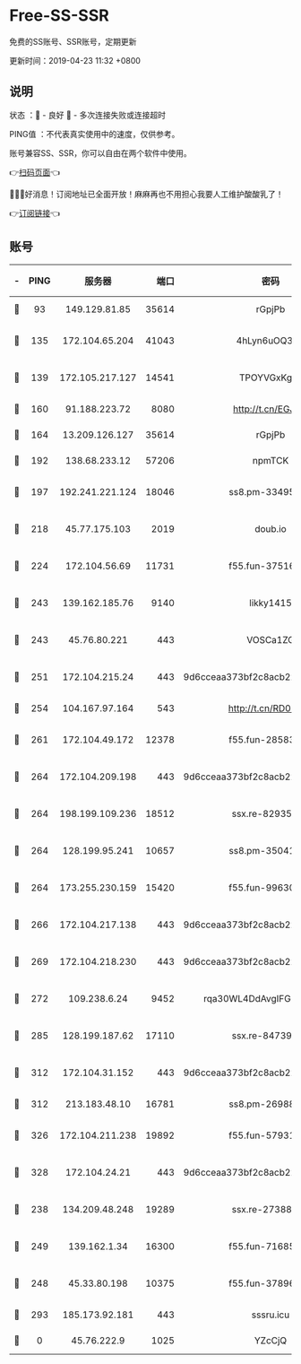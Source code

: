 # Free-SS-SSR

免费的SS账号、SSR账号，定期更新

更新时间：2019-04-23 11:32 +0800

## 说明

状态     ：🙂 - 良好 🙁 - 多次连接失败或连接超时

PING值   ：不代表真实使用中的速度，仅供参考。

账号兼容SS、SSR，你可以自由在两个软件中使用。

👉[扫码页面](https://liesauer.github.io/Free-SS-SSR/)👈

🎉🎉🎉好消息！订阅地址已全面开放！麻麻再也不用担心我要人工维护酸酸乳了！

👉[订阅链接](https://www.liesauer.net/yogurt/subscribe?ACCESS_TOKEN=DAYxR3mMaZAsaqUb)👈

## 账号

|-|PING|服务器|端口|密码|加密方式|区域|
|:----:|:----:|:-----:|-----:|:----:|:----:|:----:|
|🙂|93|149.129.81.85|35614|rGpjPb|rc4-md5|HK|
|🙂|135|172.104.65.204|41043|4hLyn6uOQ3hU|aes-256-cfb|JP|
|🙂|139|172.105.217.127|14541|TPOYVGxKglpi|aes-256-cfb|JP|
|🙂|160|91.188.223.72|8080|http://t.cn/EGJIyrl|rc4-md5|RU|
|🙂|164|13.209.126.127|35614|rGpjPb|rc4-md5|KR|
|🙂|192|138.68.233.12|57206|npmTCK|rc4-md5|US|
|🙂|197|192.241.221.124|18046|ss8.pm-33495332|aes-256-cfb|US|
|🙂|218|45.77.175.103|2019|doub.io|aes-128-ctr|SG|
|🙂|224|172.104.56.69|11731|f55.fun-37516800|aes-256-cfb|SG|
|🙂|243|139.162.185.76|9140|likky1415|aes-256-cfb|DE|
|🙂|243|45.76.80.221|443|VOSCa1ZG|aes-256-cfb|DE|
|🙂|251|172.104.215.24|443|9d6cceaa373bf2c8acb22e60b6a58be6|aes-256-cfb|US|
|🙂|254|104.167.97.164|543|http://t.cn/RD0D7sx|rc4-md5|CA|
|🙂|261|172.104.49.172|12378|f55.fun-28583571|aes-256-cfb|SG|
|🙂|264|172.104.209.198|443|9d6cceaa373bf2c8acb22e60b6a58be6|aes-256-cfb|US|
|🙂|264|198.199.109.236|18512|ssx.re-82935450|aes-256-cfb|US|
|🙂|264|128.199.95.241|10657|ss8.pm-35041128|aes-256-cfb|SG|
|🙂|264|173.255.230.159|15420|f55.fun-99630859|aes-256-cfb|US|
|🙂|266|172.104.217.138|443|9d6cceaa373bf2c8acb22e60b6a58be6|aes-256-cfb|US|
|🙂|269|172.104.218.230|443|9d6cceaa373bf2c8acb22e60b6a58be6|aes-256-cfb|US|
|🙂|272|109.238.6.24|9452|rqa30WL4DdAvgIFG6Fs3znzTa|aes-256-cfb|FR|
|🙂|285|128.199.187.62|17110|ssx.re-84739131|aes-256-cfb|SG|
|🙂|312|172.104.31.152|443|9d6cceaa373bf2c8acb22e60b6a58be6|aes-256-cfb|US|
|🙂|312|213.183.48.10|16781|ss8.pm-26988503|rc4-md5|RU|
|🙂|326|172.104.211.238|19892|f55.fun-57931164|aes-256-cfb|US|
|🙂|328|172.104.24.21|443|9d6cceaa373bf2c8acb22e60b6a58be6|aes-256-cfb|US|
|🙂|238|134.209.48.248|19289|ssx.re-27388997|aes-256-cfb|US|
|🙂|249|139.162.1.34|16300|f55.fun-71685076|aes-256-cfb|SG|
|🙁|248|45.33.80.198|10375|f55.fun-37896018|aes-256-cfb|US|
|🙁|293|185.173.92.181|443|sssru.icu|rc4-md5|RU|
|🙁|0|45.76.222.9|1025|YZcCjQ|rc4-md5|JP|
